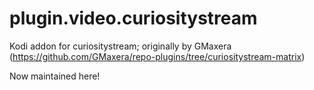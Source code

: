# plugin.video.curiositystream

Kodi addon for curiositystream; originally by GMaxera (https://github.com/GMaxera/repo-plugins/tree/curiositystream-matrix)

Now maintained here!
